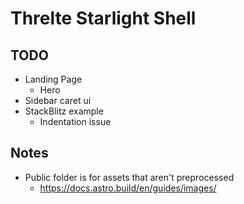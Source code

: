# Threlte Starlight Shell

## TODO

- Landing Page
  - Hero
- Sidebar caret ui
- StackBlitz example
  - Indentation issue

## Notes

- Public folder is for assets that aren't preprocessed
  - https://docs.astro.build/en/guides/images/

